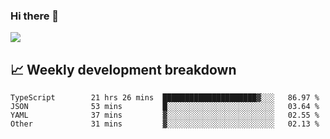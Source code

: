 ### Hi there 👋
<img align="center" src="https://github-readme-stats.vercel.app/api?username=Tumao727&show_icons=true&hide_title=true&theme=dracula" />


## 📈 Weekly development breakdown
<!--START_SECTION:waka-->

```text
TypeScript        21 hrs 26 mins  █████████████████████▓░░░   86.97 %
JSON              53 mins         █░░░░░░░░░░░░░░░░░░░░░░░░   03.64 %
YAML              37 mins         ▓░░░░░░░░░░░░░░░░░░░░░░░░   02.55 %
Other             31 mins         ▓░░░░░░░░░░░░░░░░░░░░░░░░   02.13 %
```

<!--END_SECTION:waka-->